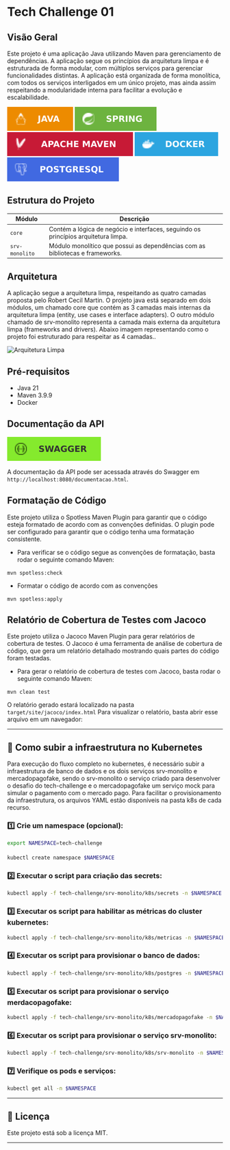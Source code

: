 # Tech Challenge 01

## Visão Geral

Este projeto é uma aplicação Java utilizando Maven para gerenciamento de dependências. A aplicação segue os princípios da arquitetura
limpa e é estruturada de forma modular, com múltiplos serviços para gerenciar funcionalidades distintas. A aplicação
está organizada de forma monolítica, com todos os serviços interligados em um único projeto, mas ainda assim respeitando
a modularidade interna para facilitar a evolução e escalabilidade.

![Java](documentacao/java.svg)
![Spring](documentacao/spring.svg)
![Maven](documentacao/apache_maven.svg)
![Docker](documentacao/docker.svg)
![Postgres](documentacao/postgres.svg)

## Estrutura do Projeto

| Módulo         | Descrição                                                                          |
|----------------|------------------------------------------------------------------------------------|
| `core`         | Contém a lógica de negócio e interfaces, seguindo os princípios arquitetura limpa. |
| `srv-monolito` | Módulo monolítico que possui as dependências com as bibliotecas e frameworks.      |

## Arquitetura

A aplicação segue a arquitetura limpa, respeitando as quatro camadas proposta pelo Robert Cecil Martin. 
O projeto java está separado em dois módulos, um chamado core que contém as 3 camadas mais internas da arquitetura limpa (entity, use cases e interface adapters). 
O outro módulo chamado de srv-monolito representa a camada mais externa da arquitetura limpa (frameworks and drivers). Abaixo imagem representando como o projeto foi estruturado para respeitar as 4 camadas..

![Arquitetura Limpa](documentacao/clean_architecture.png.png)

## Pré-requisitos

- Java 21
- Maven 3.9.9
- Docker

## Documentação da API

![Swagger](documentacao/swagger.svg)

A documentação da API pode ser acessada através do Swagger em `http://localhost:8080/documentacao.html`.

## Formatação de Código

Este projeto utiliza o Spotless Maven Plugin para garantir que o código esteja formatado de acordo com as convenções
definidas. O plugin pode ser configurado para garantir que o código tenha uma formatação consistente.

- Para verificar se o código segue as convenções de formatação, basta rodar o seguinte comando Maven:

```shell
mvn spotless:check
```

- Formatar o código de acordo com as convenções

```shell
mvn spotless:apply
```

## Relatório de Cobertura de Testes com Jacoco

Este projeto utiliza o Jacoco Maven Plugin para gerar relatórios de cobertura de testes. O Jacoco é uma ferramenta de
análise de cobertura de código, que gera um relatório detalhado mostrando quais partes do código foram testadas.

- Para gerar o relatório de cobertura de testes com Jacoco, basta rodar o seguinte comando Maven:

```shell
mvn clean test
```

O relatório gerado estará localizado na pasta `target/site/jacoco/index.html` Para visualizar o relatório, basta abrir
esse arquivo em um navegador:

___

## 🚀 Como subir a infraestrutura no Kubernetes
Para execução do fluxo completo no kubernetes, é necessário subir a infraestrutura de banco de dados e os dois serviços srv-monolito e mercadopagofake, 
sendo o srv-monolito o serviço criado para desenvolver o desafio do tech-challenge e o mercadopagofake um serviço mock para simular o pagamento com o mercado pago.
Para facilitar o provisionamento da infraestrutura, os arquivos YAML estão disponíveis na pasta k8s de cada recurso.

### 1️⃣ Crie um namespace (opcional):
```sh
export NAMESPACE=tech-challenge

kubectl create namespace $NAMESPACE
```

### 2️⃣ Executar o script para criação das secrets:
```sh
kubectl apply -f tech-challenge/srv-monolito/k8s/secrets -n $NAMESPACE
```

### 3️⃣ Executar os script para habilitar as métricas do cluster kubernetes:
```sh
kubectl apply -f tech-challenge/srv-monolito/k8s/metricas -n $NAMESPACE
```

### 4️⃣ Executar os script para provisionar o banco de dados:
```sh
kubectl apply -f tech-challenge/srv-monolito/k8s/postgres -n $NAMESPACE
```

### 5️⃣ Executar os script para provisionar o serviço merdacopagofake:
```sh
kubectl apply -f tech-challenge/srv-monolito/k8s/mercadopagofake -n $NAMESPACE
```

### 6️⃣ Executar os script para provisionar o serviço srv-monolito:
```sh
kubectl apply -f tech-challenge/srv-monolito/k8s/srv-monolito -n $NAMESPACE
```

### 7️⃣ Verifique os pods e serviços:
```sh
kubectl get all -n $NAMESPACE
```
___

## 📜 Licença

Este projeto está sob a licença MIT.
___
